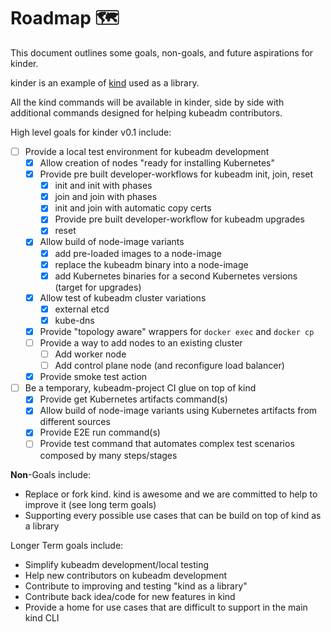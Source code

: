 # Roadmap 🗺️

This document outlines some goals, non-goals, and future aspirations for kinder.

kinder is an example of [kind](https://github.com/kubernetes-sigs/kind) used as a library.

All the kind commands will be available in kinder, side by side with additional commands designed
for helping kubeadm contributors.

High level goals for kinder v0.1 include:

- [ ] Provide a local test environment for kubeadm development
   - [x] Allow creation of nodes "ready for installing Kubernetes"
   - [x] Provide pre built developer-workflows for kubeadm init, join, reset
      - [x] init and init with phases
      - [x] join and join with phases
      - [x] init and join with automatic copy certs
      - [x] Provide pre built developer-workflow for kubeadm upgrades
      - [x] reset
   - [x] Allow build of node-image variants
      - [x] add pre-loaded images to a node-image
      - [x] replace the kubeadm binary into a node-image
      - [x] add Kubernetes binaries for a second Kubernetes versions (target for upgrades)
   - [x] Allow test of kubeadm cluster variations
      - [x] external etcd
      - [x] kube-dns
   - [x] Provide "topology aware" wrappers for `docker exec` and `docker cp`
   - [ ] Provide a way to add nodes to an existing cluster
      - [ ] Add worker node
      - [ ] Add control plane node (and reconfigure load balancer)
   - [x] Provide smoke test action

- [ ] Be a temporary, kubeadm-project CI glue on top of kind
   - [x] Provide get Kubernetes artifacts command(s)
   - [x] Allow build of node-image variants using Kubernetes artifacts from different sources
   - [x] Provide E2E run command(s)
   - [ ] Provide test command that automates complex test scenarios composed by many steps/stages

**Non**-Goals include:

- Replace or fork kind. kind is awesome and we are committed to help to improve it (see long term goals)
- Supporting every possible use cases that can be build on top of kind as a library

Longer Term goals include:

- Simplify kubeadm development/local testing
- Help new contributors on kubeadm development
- Contribute to improving and testing "kind as a library"
- Contribute back idea/code for new features in kind
- Provide a home for use cases that are difficult to support in the main kind CLI
